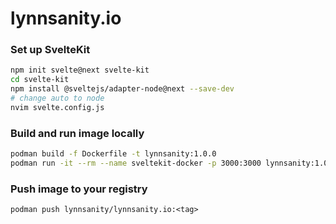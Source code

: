 lynnsanity.io
=============

### Set up SvelteKit

```sh
npm init svelte@next svelte-kit
cd svelte-kit
npm install @sveltejs/adapter-node@next --save-dev
# change auto to node
nvim svelte.config.js
```

### Build and run image locally

```sh
podman build -f Dockerfile -t lynnsanity:1.0.0
podman run -it --rm --name sveltekit-docker -p 3000:3000 lynnsanity:1.0.0
```

### Push image to your registry

`podman push lynnsanity/lynnsanity.io:<tag>`

